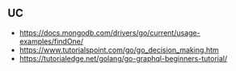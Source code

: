 ## UC

- https://docs.mongodb.com/drivers/go/current/usage-examples/findOne/
- https://www.tutorialspoint.com/go/go_decision_making.htm
- https://tutorialedge.net/golang/go-graphql-beginners-tutorial/
